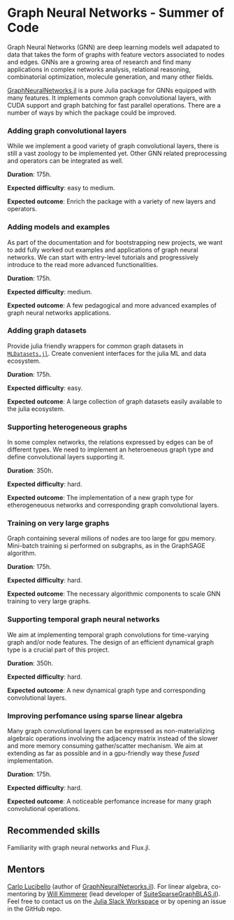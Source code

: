 # Graph Neural Networks - Summer of Code

Graph Neural Networks (GNN) are deep learning models well adapated to data that takes the form of graphs with feature vectors associated to nodes and edges.
GNNs are a growing area of research and find many applications in complex networks analysis, relational reasoning, combinatorial optimization, molecule generation, and many other fields. 

[GraphNeuralNetworks.jl](https://github.com/CarloLucibello/GraphNeuralNetworks.jl) is a pure Julia package for GNNs equipped with many features. It implements common graph convolutional layers, with CUDA support and graph batching for fast parallel operations. There are a number of ways by which the package could be improved.

### Adding graph convolutional layers 

While we implement a good variety of graph convolutional layers, there is still a vast zoology to be implemented yet. Other GNN related preprocessing and operators can be integrated as well.  

**Duration**: 175h.

**Expected difficulty**: easy to medium.  

**Expected outcome**: Enrich the package with a variety of new layers and operators.

### Adding models and examples

As part of the documentation and for bootstrapping new projects, we want to add fully worked out examples and applications of graph neural networks. We can start
with entry-level tutorials and progressively introduce to the read more advanced
functionalities. 

**Duration**: 175h.  

**Expected difficulty**: medium.  

**Expected outcome**: A few pedagogical and more advanced examples of graph neural networks applications.

### Adding graph datasets

Provide julia friendly wrappers for common graph datasets in [`MLDatasets.jl`](https://github.com/JuliaML/MLDatasets.jl). Create convenient interfaces
for the julia ML and data ecosystem. 

**Duration**: 175h.  

**Expected difficulty**: easy.  

**Expected outcome**: A large collection of graph datasets easily available to the julia ecosystem.

### Supporting heterogeneous graphs

In some complex networks, the relations expressed by edges can be of different types. We need to implement an heteroeneous graph type and define convolutional layers supporting it.

**Duration**: 350h.  

**Expected difficulty**: hard.  

**Expected outcome**: The implementation of a new graph
type for etherogeneuous networks and corresponding graph convolutional layers.

### Training on very large graphs  

Graph containing several milions of nodes are too large for gpu memory. Mini-batch training si performed on subgraphs, as in the GraphSAGE algorithm.

**Duration**: 175h.  

**Expected difficulty**: hard.  

**Expected outcome**: The necessary algorithmic components to scale GNN training to very large graphs.


### Supporting temporal graph neural networks

We aim at implementing temporal graph convolutions for time-varying graph and/or node features. The design of an efficient dynamical graph type is a crucial 
part of this project.

**Duration**: 350h. 

**Expected difficulty**: hard.

**Expected outcome**: A new dynamical graph type and 
corresponding convolutional layers.

### Improving perfomance using sparse linear algebra 

Many graph convolutional layers can be expressed as non-materializing algebraic operations involving the adjacency matrix instead of the slower and more memory consuming gather/scatter mechanism. We aim at extending as far as possible and in a gpu-friendly way these *fused* implementation.

**Duration**: 175h.

**Expected difficulty**: hard.

**Expected outcome**: A noticeable perfomance increase
for many graph convolutional operations.

## Recommended skills

Familiarity with graph neural networks and Flux.jl.

## Mentors 
[Carlo Lucibello](https://github.com/CarloLucibello) (author of [GraphNeuralNetworks.jl](https://github.com/CarloLucibello/GraphNeuralNetworks.jl)). For linear algebra, co-mentoring by [Will Kimmerer](https://github.com/Wimmerer) (lead developer of [SuiteSparseGraphBLAS.jl](https://github.com/JuliaSparse/SuiteSparseGraphBLAS.jl)).
Feel free to contact us on the [Julia Slack Workspace](https://julialang.slack.com/) or by opening an issue in the GitHub repo.
